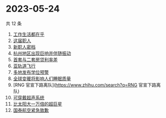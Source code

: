 # 2023-05-24

共 12 条

<!-- BEGIN -->
<!-- 最后更新时间 Wed May 24 2023 18:12:44 GMT+0800 (China Standard Time) -->

1. [工作生活都在乎](https://www.zhihu.com/search?q=工作生活都在乎)
1. [这届职人](https://www.zhihu.com/search?q=这届职人)
1. [新职人密档](https://www.zhihu.com/search?q=新职人密档)
1. [​杭州地区出现巨响并伴随振动](https://www.zhihu.com/search?q=​杭州地区出现巨响并伴随振动)
1. [首套与二套房贷利率差](https://www.zhihu.com/search?q=首套与二套房贷利率差)
1. [亚轨道飞行](https://www.zhihu.com/search?q=亚轨道飞行)
1. [多地发布学位预警](https://www.zhihu.com/search?q=多地发布学位预警)
1. [全球变暖将影响人们睡眠质量](https://www.zhihu.com/search?q=全球变暖将影响人们睡眠质量)
1. [RNG 官宣下路离队](https://www.zhihu.com/search?q=RNG 官宣下路离队)
1. [可穿戴超声系统](https://www.zhihu.com/search?q=可穿戴超声系统)
1. [比太阳大一万倍的超巨星](https://www.zhihu.com/search?q=比太阳大一万倍的超巨星)
1. [国泰航空紧急致歉](https://www.zhihu.com/search?q=国泰航空紧急致歉)

<!-- END -->
